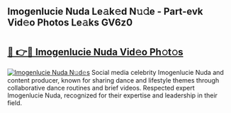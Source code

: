 ## Imogenlucie Nuda Le𝚊k𝚎d N𝚞𝚍e - Part-evk Vid𝚎o Photos Le𝚊ks GV6z0

# <h2><a href="http://fbe8cl.evod.top/?m=Imogenlucie+Nuda">🔗 👉🔴 Imogenlucie Nuda Vid𝚎o Ph𝚘t𝚘s</a></h2>

[![Imogenlucie Nuda N𝚞d𝚎s](https://i.imgur.com/8V9OHl7.gif)](http://fbe8cl.evod.top/?m=Imogenlucie+Nuda)
Social media celebrity Imogenlucie Nuda and content producer, known for sharing dance and lifestyle themes through collaborative dance routines and brief videos. Respected expert Imogenlucie Nuda, recognized for their expertise and leadership in their field. 
